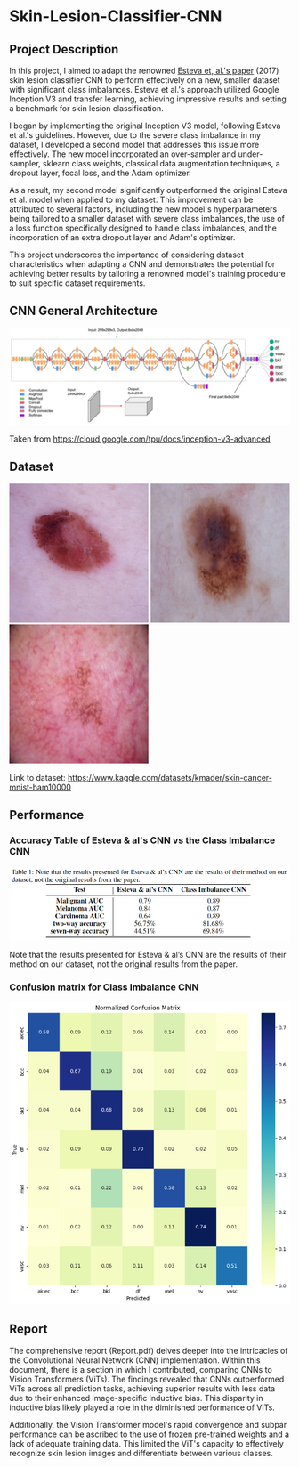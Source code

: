 # Skin-Lesion-Classifier-CNN

## Project Description
In this project, I aimed to adapt the renowned [Esteva et, al.'s paper](https://www.nature.com/articles/nature21056) (2017) skin lesion classifier CNN to perform effectively on a new, smaller dataset with significant class imbalances. Esteva et al.'s approach utilized Google Inception V3 and transfer learning, achieving impressive results and setting a benchmark for skin lesion classification.

I began by implementing the original Inception V3 model, following Esteva et al.'s guidelines. However, due to the severe class imbalance in my dataset, I developed a second model that addresses this issue more effectively. The new model incorporated an over-sampler and under-sampler, sklearn class weights, classical data augmentation techniques, a dropout layer, focal loss, and the Adam optimizer.

As a result, my second model significantly outperformed the original Esteva et al. model when applied to my dataset. This improvement can be attributed to several factors, including the new model's hyperparameters being tailored to a smaller dataset with severe class imbalances, the use of a loss function specifically designed to handle class imbalances, and the incorporation of an extra dropout layer and Adam's optimizer.

This project underscores the importance of considering dataset characteristics when adapting a CNN and demonstrates the potential for achieving better results by tailoring a renowned model's training procedure to suit specific dataset requirements.

## CNN General Architecture 

![CNN](https://github.com/wilgagne/Skin-Lesion-Classifier-CNN/blob/22241ba2a86b767bd506511038cd855453218d90/images/Screen%20Shot%202023-05-02%20at%207.57.44%20PM.png)

Taken from https://cloud.google.com/tpu/docs/inception-v3-advanced

## Dataset
<img src="https://github.com/wilgagne/Skin-Lesion-Classifier-CNN/blob/96a18d01da90480d49f45cee9ef98ecf9fe94491/images/ISIC_0036049%20copy.jpg" width="250" height="250"/> <img src="https://github.com/wilgagne/Skin-Lesion-Classifier-CNN/blob/12b4825f7a8f1226751c5f6122b191693679dee6/images/ISIC_0036053%20copy.jpg" width="250" height="250"/> <img src="https://github.com/wilgagne/Skin-Lesion-Classifier-CNN/blob/12b4825f7a8f1226751c5f6122b191693679dee6/images/ISIC_0036062%20copy.jpg" width="250" height="250"/>

Link to dataset: https://www.kaggle.com/datasets/kmader/skin-cancer-mnist-ham10000

## Performance
### Accuracy Table of Esteva & al's CNN vs the Class Imbalance CNN
<p align="center">
  <img src="https://github.com/wilgagne/Skin-Lesion-Classifier-CNN/blob/8c779566cdb2da990671c9fca6558888a372b08f/images/Table.png">
</p>

Note that the results presented for Esteva & al’s CNN are the results of their method on our dataset, not the original results from the paper.

### Confusion matrix for Class Imbalance CNN
<p align="center">
  <img src="https://github.com/wilgagne/Skin-Lesion-Classifier-CNN/blob/8c779566cdb2da990671c9fca6558888a372b08f/images/CM.png">
</p>

## Report
The comprehensive report (Report.pdf) delves deeper into the intricacies of the Convolutional Neural Network (CNN) implementation. Within this document, there is a section in which I contributed, comparing CNNs to Vision Transformers (ViTs). The findings revealed that CNNs outperformed ViTs across all prediction tasks, achieving superior results with less data due to their enhanced image-specific inductive bias. This disparity in inductive bias likely played a role in the diminished performance of ViTs. 

Additionally, the Vision Transformer model's rapid convergence and subpar performance can be ascribed to the use of frozen pre-trained weights and a lack of adequate training data. This limited the ViT's capacity to effectively recognize skin lesion images and differentiate between various classes.
